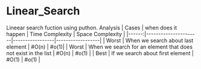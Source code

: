 # Linear_Search
Lineear search fuction using puthon.
Analysis
| Cases | when does it happen | Time Complexity | Space Complexity |
|------:|----------------------|-----------------|------------------|
| Worst | When we search about last element | #O(n) | #o(1)|
| Worst | When we search for an element that does not exist in the list | #O(n) | #o(1) |
| Best | If we search about first element | #O(1) | #o(1) |
